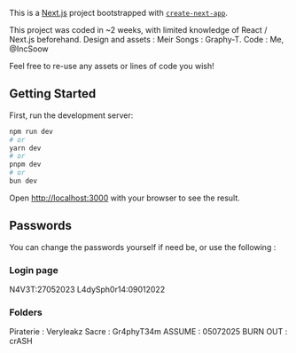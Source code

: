 This is a [Next.js](https://nextjs.org) project bootstrapped with [`create-next-app`](https://github.com/vercel/next.js/tree/canary/packages/create-next-app).

This project was coded in ~2 weeks, with limited knowledge of React / Next.js beforehand.
Design and assets : Meir
Songs : Graphy-T.
Code : Me, @IncSoow 

Feel free to re-use any assets or lines of code you wish!

## Getting Started

First, run the development server:

```bash
npm run dev
# or
yarn dev
# or
pnpm dev
# or
bun dev
```

Open [http://localhost:3000](http://localhost:3000) with your browser to see the result.


## Passwords

You can change the passwords yourself if need be, or use the following :

### Login page

N4V3T:27052023
L4dySph0r14:09012022

### Folders
Piraterie : Veryleakz
Sacre : Gr4phyT34m
ASSUME : 05072025
BURN OUT : crASH



